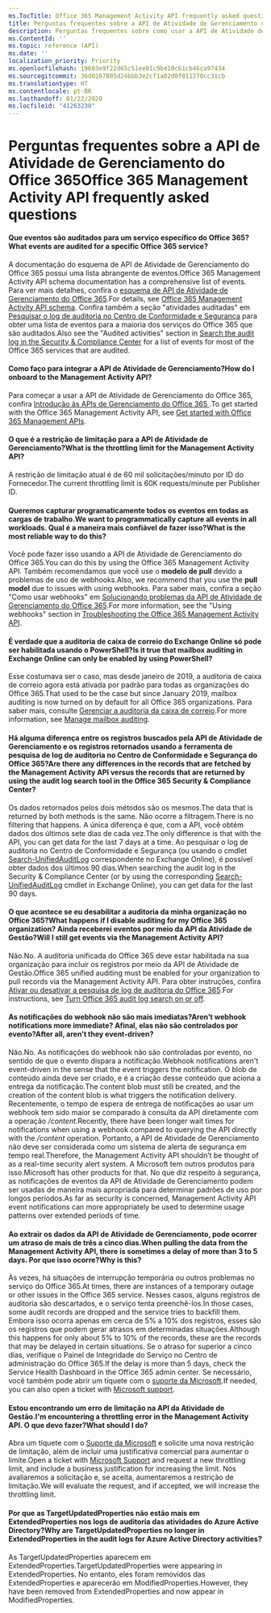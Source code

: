 ```yaml
---
ms.TocTitle: Office 365 Management Activity API frequently asked questions
title: Perguntas frequentes sobre a API de Atividade de Gerenciamento do Office 365
description: Perguntas frequentes sobre como usar a API de Atividade de Gerenciamento do Office 365
ms.ContentId: ''
ms.topic: reference (API)
ms.date: ''
localization_priority: Priority
ms.openlocfilehash: 19603e9f22d65c51ee01c9b410c61cb46ca97434
ms.sourcegitcommit: 36d0167805d24bbb3e2cf1a02d0f011270cc31cb
ms.translationtype: HT
ms.contentlocale: pt-BR
ms.lasthandoff: 01/22/2020
ms.locfileid: "41263230"
---
```

# <a name="office-365-management-activity-api-frequently-asked-questions"></a><span data-ttu-id="9b9e3-103">Perguntas frequentes sobre a API de Atividade de Gerenciamento do Office 365</span><span class="sxs-lookup"><span data-stu-id="9b9e3-103">Office 365 Management Activity API frequently asked questions</span></span>

#### <a name="what-events-are-audited-for-a-specific-office-365-service"></a><span data-ttu-id="9b9e3-104">Que eventos são auditados para um serviço específico do Office 365?</span><span class="sxs-lookup"><span data-stu-id="9b9e3-104">What events are audited for a specific Office 365 service?</span></span>

<span data-ttu-id="9b9e3-105">A documentação do esquema de API de Atividade de Gerenciamento do Office 365 possui uma lista abrangente de eventos.</span><span class="sxs-lookup"><span data-stu-id="9b9e3-105">Office 365 Management Activity API schema documentation has a comprehensive list of events.</span></span> <span data-ttu-id="9b9e3-106">Para ver mais detalhes, confira o [esquema de API de Atividade de Gerenciamento do Office 365](office-365-management-activity-api-schema.md).</span><span class="sxs-lookup"><span data-stu-id="9b9e3-106">For details, see [Office 365 Management Activity API schema](office-365-management-activity-api-schema.md).</span></span> <span data-ttu-id="9b9e3-107">Confira também a seção "atividades auditadas" em [Pesquisar o log de auditoria no Centro de Conformidade e Segurança](https://docs.microsoft.com/office365/securitycompliance/search-the-audit-log-in-security-and-compliance#audited-activities) para obter uma lista de eventos para a maioria dos serviços do Office 365 que são auditados.</span><span class="sxs-lookup"><span data-stu-id="9b9e3-107">Also see the "Audited activities" section in [Search the audit log in the Security & Compliance Center](https://docs.microsoft.com/office365/securitycompliance/search-the-audit-log-in-security-and-compliance#audited-activities) for a list of events for most of the Office 365 services that are audited.</span></span>

#### <a name="how-do-i-onboard-to-the-management-activity-api"></a><span data-ttu-id="9b9e3-108">Como faço para integrar a API de Atividade de Gerenciamento?</span><span class="sxs-lookup"><span data-stu-id="9b9e3-108">How do I onboard to the Management Activity API?</span></span>

<span data-ttu-id="9b9e3-109">Para começar a usar a API de Atividade de Gerenciamento do Office 365, confira [ Introdução às APIs de Gerenciamento do Office 365 ](get-started-with-office-365-management-apis.md).</span><span class="sxs-lookup"><span data-stu-id="9b9e3-109">To get started with the Office 365 Management Activity API, see [Get started with Office 365 Management APIs](get-started-with-office-365-management-apis.md).</span></span>
 
#### <a name="what-is-the-throttling-limit-for-the--management-activity-api"></a><span data-ttu-id="9b9e3-110">O que é a restrição de limitação para a API de Atividade de Gerenciamento?</span><span class="sxs-lookup"><span data-stu-id="9b9e3-110">What is the throttling limit for the  Management Activity API?</span></span>

<span data-ttu-id="9b9e3-111">A restrição de limitação atual é de 60 mil solicitações/minuto por ID do Fornecedor.</span><span class="sxs-lookup"><span data-stu-id="9b9e3-111">The current throttling limit is 60K requests/minute per Publisher ID.</span></span> 

#### <a name="we-want-to-programmatically-capture-all-events-in-all-workloads-what-is-the-most-reliable-way-to-do-this"></a><span data-ttu-id="9b9e3-112">Queremos capturar programaticamente todos os eventos em todas as cargas de trabalho.</span><span class="sxs-lookup"><span data-stu-id="9b9e3-112">We want to programmatically capture all events in all workloads.</span></span> <span data-ttu-id="9b9e3-113">Qual é a maneira mais confiável de fazer isso?</span><span class="sxs-lookup"><span data-stu-id="9b9e3-113">What is the most reliable way to do this?</span></span>

<span data-ttu-id="9b9e3-114">Você pode fazer isso usando a API de Atividade de Gerenciamento do Office 365.</span><span class="sxs-lookup"><span data-stu-id="9b9e3-114">You can do this by using the Office 365 Management Activity API.</span></span> <span data-ttu-id="9b9e3-115">Também recomendamos que você use o **modelo de pull** devido a problemas de uso de webhooks.</span><span class="sxs-lookup"><span data-stu-id="9b9e3-115">Also, we recommend that you use the **pull model** due to issues with using webhooks.</span></span> <span data-ttu-id="9b9e3-116">Para saber mais, confira a seção "Como usar webhooks" em [ Solucionando problemas da API de Atividade de Gerenciamento do Office 365](troubleshooting-the-office-365-management-activity-api.md#using-webhooks).</span><span class="sxs-lookup"><span data-stu-id="9b9e3-116">For more information, see the "Using webhooks" section in [Troubleshooting the Office 365 Management Activity API](troubleshooting-the-office-365-management-activity-api.md#using-webhooks).</span></span>

#### <a name="is-it-true-that-mailbox-auditing-in-exchange-online-can-only-be-enabled-by-using-powershell"></a><span data-ttu-id="9b9e3-117">É verdade que a auditoria de caixa de correio do Exchange Online só pode ser habilitada usando o PowerShell?</span><span class="sxs-lookup"><span data-stu-id="9b9e3-117">Is it true that mailbox auditing in Exchange Online can only be enabled by using PowerShell?</span></span>

<span data-ttu-id="9b9e3-118">Esse costumava ser o caso, mas desde janeiro de 2019, a auditoria de caixa de correio agora está ativada por padrão para todas as organizações do Office 365.</span><span class="sxs-lookup"><span data-stu-id="9b9e3-118">That used to be the case but since January 2019, mailbox auditing is now turned on by default for all Office 365 organizations.</span></span> <span data-ttu-id="9b9e3-119">Para saber mais, consulte [Gerenciar a auditoria da caixa de correio](https://docs.microsoft.com/office365/securitycompliance/enable-mailbox-auditing).</span><span class="sxs-lookup"><span data-stu-id="9b9e3-119">For more information, see [Manage mailbox auditing](https://docs.microsoft.com/office365/securitycompliance/enable-mailbox-auditing).</span></span>

#### <a name="are-there-any-differences-in-the-records-that-are-fetched-by-the-management-activity-api-versus-the-records-that-are-returned-by-using-the-audit-log-search-tool-in-the-office-365-security--compliance-center"></a><span data-ttu-id="9b9e3-120">Há alguma diferença entre os registros buscados pela API de Atividade de Gerenciamento e os registros retornados usando a ferramenta de pesquisa de log de auditoria no Centro de Conformidade e Segurança do Office 365?</span><span class="sxs-lookup"><span data-stu-id="9b9e3-120">Are there any differences in the records that are fetched by the Management Activity API versus the records that are returned by using the audit log search tool in the Office 365 Security & Compliance Center?</span></span>

<span data-ttu-id="9b9e3-121">Os dados retornados pelos dois métodos são os mesmos.</span><span class="sxs-lookup"><span data-stu-id="9b9e3-121">The data that is returned by both methods is the same.</span></span> <span data-ttu-id="9b9e3-122">Não ocorre a filtragem.</span><span class="sxs-lookup"><span data-stu-id="9b9e3-122">There is no filtering that happens.</span></span> <span data-ttu-id="9b9e3-123">A única diferença é que, com a API, você obtém dados dos últimos sete dias de cada vez.</span><span class="sxs-lookup"><span data-stu-id="9b9e3-123">The only difference is that with the API, you can get data for the last 7 days at a time.</span></span> <span data-ttu-id="9b9e3-124">Ao pesquisar o log de auditoria no Centro de Conformidade e Segurança (ou usando o cmdlet [Search-UnifiedAuditLog](https://docs.microsoft.com/powershell/module/exchange/policy-and-compliance-audit/search-unifiedauditlog) correspondente no Exchange Online), é possível obter dados dos últimos 90 dias.</span><span class="sxs-lookup"><span data-stu-id="9b9e3-124">When searching the audit log in the Security & Compliance Center (or by using the corresponding [Search-UnifiedAuditLog](https://docs.microsoft.com/powershell/module/exchange/policy-and-compliance-audit/search-unifiedauditlog) cmdlet in Exchange Online), you can get data for the last 90 days.</span></span> 

#### <a name="what-happens-if-i-disable-auditing-for-my-office-365-organization-will-i-still-get-events-via-the-management-activity-api"></a><span data-ttu-id="9b9e3-125">O que acontece se eu desabilitar a auditoria da minha organização no Office 365?</span><span class="sxs-lookup"><span data-stu-id="9b9e3-125">What happens if I disable auditing for my Office 365 organization?</span></span> <span data-ttu-id="9b9e3-126">Ainda receberei eventos por meio da API da Atividade de Gestão?</span><span class="sxs-lookup"><span data-stu-id="9b9e3-126">Will I still get events via the Management Activity API?</span></span>

<span data-ttu-id="9b9e3-127">Não.</span><span class="sxs-lookup"><span data-stu-id="9b9e3-127">No.</span></span> <span data-ttu-id="9b9e3-128">A auditoria unificada do Office 365 deve estar habilitada na sua organização para incluir os registros por meio da API de Atividade de Gestão.</span><span class="sxs-lookup"><span data-stu-id="9b9e3-128">Office 365 unified auditing must be enabled for your organization to pull records via the Management Activity API.</span></span> <span data-ttu-id="9b9e3-129">Para obter instruções, confira [Ativar ou desativar a pesquisa de log de auditoria do Office 365](https://docs.microsoft.com/office365/securitycompliance/turn-audit-log-search-on-or-off).</span><span class="sxs-lookup"><span data-stu-id="9b9e3-129">For instructions, see [Turn Office 365 audit log search on or off](https://docs.microsoft.com/office365/securitycompliance/turn-audit-log-search-on-or-off).</span></span>

#### <a name="arent-webhook-notifications-more-immediate-after-all-arent-they-event-driven"></a><span data-ttu-id="9b9e3-130">As notificações do webhook não são mais imediatas?</span><span class="sxs-lookup"><span data-stu-id="9b9e3-130">Aren’t webhook notifications more immediate?</span></span> <span data-ttu-id="9b9e3-131">Afinal, elas não são controlados por evento?</span><span class="sxs-lookup"><span data-stu-id="9b9e3-131">After all, aren’t they event-driven?</span></span>

<span data-ttu-id="9b9e3-132">Não.</span><span class="sxs-lookup"><span data-stu-id="9b9e3-132">No.</span></span> <span data-ttu-id="9b9e3-133">As notificações do webhook não são controladas por evento, no sentido de que o evento dispara a notificação.</span><span class="sxs-lookup"><span data-stu-id="9b9e3-133">Webhook notifications aren't event-driven in the sense that the event triggers the notification.</span></span> <span data-ttu-id="9b9e3-134">O blob de conteúdo ainda deve ser criado, e é a criação desse conteúdo que aciona a entrega da notificação.</span><span class="sxs-lookup"><span data-stu-id="9b9e3-134">The content blob must still be created, and the creation of the content blob is what triggers the notification delivery.</span></span> <span data-ttu-id="9b9e3-135">Recentemente, o tempo de espera de entrega de notificações ao usar um webhook tem sido maior se comparado à consulta da API diretamente com a operação */content*.</span><span class="sxs-lookup"><span data-stu-id="9b9e3-135">Recently, there have been longer wait times for notifications when using a webhook compared to querying the API directly with the */content* operation.</span></span> <span data-ttu-id="9b9e3-136">Portanto, a API de Atividade de Gerenciamento não deve ser considerada como um sistema de alerta de segurança em tempo real.</span><span class="sxs-lookup"><span data-stu-id="9b9e3-136">Therefore, the Management Activity API shouldn’t be thought of as a real-time security alert system.</span></span> <span data-ttu-id="9b9e3-137">A Microsoft tem outros produtos para isso.</span><span class="sxs-lookup"><span data-stu-id="9b9e3-137">Microsoft has other products for that.</span></span> <span data-ttu-id="9b9e3-138">No que diz respeito à segurança, as notificações de eventos da API de Atividade de Gerenciamento podem ser usadas de maneira mais apropriada para determinar padrões de uso por longos períodos.</span><span class="sxs-lookup"><span data-stu-id="9b9e3-138">As far as security is concerned, Management Activity API event notifications can more appropriately be used to determine usage patterns over extended periods of time.</span></span>

#### <a name="when-pulling-the-data-from-the-management-activity-api-there-is-sometimes-a-delay-of-more-than-3-to-5-days-why-is-this"></a><span data-ttu-id="9b9e3-139">Ao extrair os dados da API de Atividade de Gerenciamento, pode ocorrer um atraso de mais de três a cinco dias.</span><span class="sxs-lookup"><span data-stu-id="9b9e3-139">When pulling the data from the Management Activity API, there is sometimes a delay of more than 3 to 5 days.</span></span> <span data-ttu-id="9b9e3-140">Por que isso ocorre?</span><span class="sxs-lookup"><span data-stu-id="9b9e3-140">Why is this?</span></span>

<span data-ttu-id="9b9e3-141">Às vezes, há situações de interrupção temporária ou outros problemas no serviço do Office 365.</span><span class="sxs-lookup"><span data-stu-id="9b9e3-141">At times, there are instances of a temporary outage or other issues in the Office 365 service.</span></span> <span data-ttu-id="9b9e3-142">Nesses casos, alguns registros de auditoria são descartados, e o serviço tenta preenchê-los.</span><span class="sxs-lookup"><span data-stu-id="9b9e3-142">In those cases, some audit records are dropped and the service tries to backfill them.</span></span> <span data-ttu-id="9b9e3-143">Embora isso ocorra apenas em cerca de 5% a 10% dos registros, esses são os registros que podem gerar atrasos em determinadas situações.</span><span class="sxs-lookup"><span data-stu-id="9b9e3-143">Although this happens for only about 5% to 10% of the records, these are the records that may be delayed in certain situations.</span></span> <span data-ttu-id="9b9e3-144">Se o atraso for superior a cinco dias, verifique o Painel de Integridade do Serviço no Centro de administração do Office 365.</span><span class="sxs-lookup"><span data-stu-id="9b9e3-144">If the delay is more than 5 days, check the Service Health Dashboard in the Office 365 admin center.</span></span> <span data-ttu-id="9b9e3-145">Se necessário, você também pode abrir um tíquete com o [suporte da Microsoft](https://support.office.com/article/contact-support-for-business-products-admin-help-32a17ca7-6fa0-4870-8a8d-e25ba4ccfd4b#ID0EAADAAA=online).</span><span class="sxs-lookup"><span data-stu-id="9b9e3-145">If needed, you can also open a ticket with [Microsoft support](https://support.office.com/article/contact-support-for-business-products-admin-help-32a17ca7-6fa0-4870-8a8d-e25ba4ccfd4b#ID0EAADAAA=online).</span></span>

#### <a name="im-encountering-a-throttling-error-in-the-management-activity-api-what-should-i-do"></a><span data-ttu-id="9b9e3-146">Estou encontrando um erro de limitação na API da Atividade de Gestão.</span><span class="sxs-lookup"><span data-stu-id="9b9e3-146">I'm encountering a throttling error in the Management Activity API.</span></span> <span data-ttu-id="9b9e3-147">O que devo fazer?</span><span class="sxs-lookup"><span data-stu-id="9b9e3-147">What should I do?</span></span>

<span data-ttu-id="9b9e3-148">Abra um tíquete com o [Suporte da Microsoft](https://support.office.com/article/contact-support-for-business-products-admin-help-32a17ca7-6fa0-4870-8a8d-e25ba4ccfd4b#ID0EAADAAA=online) e solicite uma nova restrição de limitação, além de incluir uma justificativa comercial para aumentar o limite.</span><span class="sxs-lookup"><span data-stu-id="9b9e3-148">Open a ticket with [Microsoft Support](https://support.office.com/article/contact-support-for-business-products-admin-help-32a17ca7-6fa0-4870-8a8d-e25ba4ccfd4b#ID0EAADAAA=online) and request a new throttling limit, and include a business justification for increasing the limit.</span></span> <span data-ttu-id="9b9e3-149">Nós avaliaremos a solicitação e, se aceita, aumentaremos a restrição de limitação.</span><span class="sxs-lookup"><span data-stu-id="9b9e3-149">We will evaluate the request, and if accepted, we will increase the throttling limit.</span></span>

#### <a name="why-are-targetupdatedproperties-no-longer-in-extendedproperties-in-the-audit-logs-for-azure-active-directory-activities"></a><span data-ttu-id="9b9e3-150">Por que as TargetUpdatedProperties não estão mais em ExtendedProperties nos logs de auditoria das atividades do Azure Active Directory?</span><span class="sxs-lookup"><span data-stu-id="9b9e3-150">Why are TargetUpdatedProperties no longer in ExtendedProperties in the audit logs for Azure Active Directory activities?</span></span>

<span data-ttu-id="9b9e3-151">As TargetUpdatedProperties aparecem em ExtendedProperties.</span><span class="sxs-lookup"><span data-stu-id="9b9e3-151">TargetUpdatedProperties were appearing in ExtendedProperties.</span></span> <span data-ttu-id="9b9e3-152">No entanto, eles foram removidos das ExtendedProperties e aparecerão em ModifiedProperties.</span><span class="sxs-lookup"><span data-stu-id="9b9e3-152">However, they have been removed from ExtendedProperties and now appear in ModifiedProperties.</span></span>
